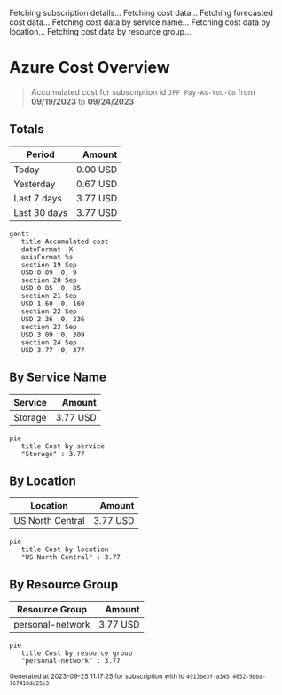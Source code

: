 Fetching subscription details...
Fetching cost data...
Fetching forecasted cost data...
Fetching cost data by service name...
Fetching cost data by location...
Fetching cost data by resource group...
# Azure Cost Overview

> Accumulated cost for subscription id `JPF Pay-As-You-Go` from **09/19/2023** to **09/24/2023**

## Totals

|Period|Amount|
|---|---:|
|Today|0.00 USD|
|Yesterday|0.67 USD|
|Last 7 days|3.77 USD|
|Last 30 days|3.77 USD|

```mermaid
gantt
   title Accumulated cost
   dateFormat  X
   axisFormat %s
   section 19 Sep
   USD 0.09 :0, 9
   section 20 Sep
   USD 0.85 :0, 85
   section 21 Sep
   USD 1.60 :0, 160
   section 22 Sep
   USD 2.36 :0, 236
   section 23 Sep
   USD 3.09 :0, 309
   section 24 Sep
   USD 3.77 :0, 377
```

## By Service Name

|Service|Amount|
|---|---:|
|Storage|3.77 USD|

```mermaid
pie
   title Cost by service
   "Storage" : 3.77
```

## By Location

|Location|Amount|
|---|---:|
|US North Central|3.77 USD|

```mermaid
pie
   title Cost by location
   "US North Central" : 3.77
```

## By Resource Group

|Resource Group|Amount|
|---|---:|
|personal-network|3.77 USD|

```mermaid
pie
   title Cost by resource group
   "personal-network" : 3.77
```

<sup>Generated at 2023-09-25 11:17:25 for subscription with id `4913be3f-a345-4652-9bba-767418dd25e3`</sup>

